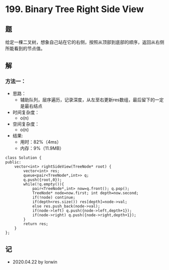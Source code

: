 # 199. Binary Tree Right Side View

## 题

给定一棵二叉树，想象自己站在它的右侧，按照从顶部到底部的顺序，返回从右侧所能看到的节点值。

## 解

### 方法一：
- 思路：
  - 辅助队列，层序遍历，记录深度，从左至右更新res数组，最后留下的一定是最右结点
- 时间复杂度：
  - o(n)
- 空间复杂度：
  - o(n)
- 结果:
  - 用时：82%（4ms）
  - 内存：9%（11.9MB）
```
class Solution {
public:
    vector<int> rightSideView(TreeNode* root) {
        vector<int> res;
        queue<pair<TreeNode*,int>> q;
        q.push({root,0});
        while(!q.empty()){
            pair<TreeNode*,int> now=q.front(); q.pop();
            TreeNode* node=now.first; int depth=now.second;
            if(!node) continue;
            if(depth<res.size()) res[depth]=node->val;
            else res.push_back(node->val);
            if(node->left) q.push({node->left,depth+1});
            if(node->right) q.push({node->right,depth+1});
        }
        return res;
    }
};
```

## 记
<!-- 
基础：@basic
重点：@important
记忆：@memory
易错：@warning
 -->

- 2020.04.22 by lorwin